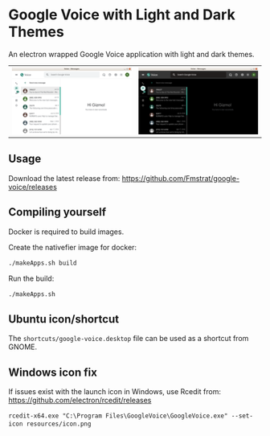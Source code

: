 # Google Voice with Light and Dark Themes

An electron wrapped Google Voice application with light and dark themes.

<table border=0 padding=1>
   <tr>
     <td><img src="screenshots/google-voice.png" width=300></td>
     <td><img src="screenshots/google-voice-dark.png" width=300></td>
  </tr>
</table>

## Usage

Download the latest release from: https://github.com/Fmstrat/google-voice/releases

## Compiling yourself
Docker is required to build images.

Create the nativefier image for docker:
``` bash
./makeApps.sh build
```

Run the build:
``` bash
./makeApps.sh
```

## Ubuntu icon/shortcut
The `shortcuts/google-voice.desktop` file can be used as a shortcut from GNOME.

## Windows icon fix

If issues exist with the launch icon in Windows, use Rcedit from: https://github.com/electron/rcedit/releases
```
rcedit-x64.exe "C:\Program Files\GoogleVoice\GoogleVoice.exe" --set-icon resources/icon.png
```
